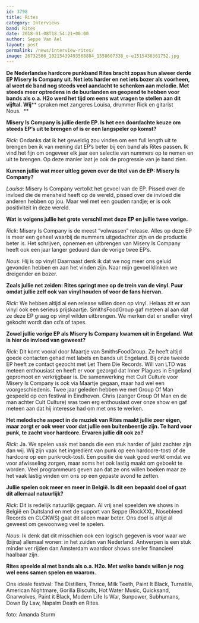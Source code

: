 ```yaml
---
id: 3798
title: Rites
category: Interviews
band: Rites
date: 2018-01-08T18:54:21+00:00
author: Seppe Van Ael
layout: post
permalink: /news/interview-rites/
image: 26732566_10215439493568884_1558607338_o-e1515436361752.jpg
---
```

**De Nederlandse hardcore punkband Rites bracht zopas hun alweer derde EP Misery Is Company uit. Net iets harder en net iets bozer als voorheen, al weet de band nog steeds veel aandacht te schenken aan melodie. Met steeds meer optredens in de buurlanden en geopend te hebben voor bands als o.a. H2o werd het tijd om eens wat vragen te stellen aan dit vijftal. Wij**** spraken met zangeres Louisa, drummer Rick en gitarist Nous.  **

**Misery Is Company is jullie derde EP. Is het een doordachte keuze om steeds EP’s uit te brengen of is er een langspeler op komst?** 

_Rick_: Ondanks dat ik het geweldig zou vinden om een full length uit te brengen ben ik van mening dat EP’s beter bij een band als Rites passen. Ik vind het fijn om ongeveer elk jaar een selectie van nummers op te nemen en uit te brengen. Op deze manier laat je ook de progressie van je band zien.

**Kunnen jullie wat meer uitleg geven over de titel van de EP: Misery Is Company?** 

_Louisa_: Misery Is Company vertolkt het gevoel van de EP. Pissed over de invloed die de mensheid heeft op de wereld, pissed over de invloed die anderen hebben op jou. Maar wel met een gouden randje; er is ook positiviteit in deze wereld.

**Wat is volgens jullie het grote verschil met deze EP en jullie twee vorige.** 

_Rick_: Misery Is Company is de meest “volwassen” release. Alles op deze EP is meer een geheel waarbij de nummers uitgedachter zijn en de productie beter is. Het schrijven, opnemen en uitbrengen van Misery Is Company heeft ook een jaar langer geduurd dan de vorige twee EP’s.

_Nous_: Hij is op vinyl! Daarnaast denk ik dat we nog meer ons geluid gevonden hebben en aan het vinden zijn. Naar mijn gevoel klinken we dreigender en bozer.

**Zoals jullie net zeiden: Rites springt mee op de trein van de vinyl. Puur omdat jullie zelf ook van vinyl houden of voor de fans hiervan.** 

_Rick_: We hebben altijd al een release willen doen op vinyl. Helaas zit er aan vinyl ook een serieus prijskaartje. SmithsFoodGroup gaf meteen al aan dat ze deze EP graag op vinyl wilden uitbrengen. We merken dat er sneller vinyl gekocht wordt dan cd’s of tapes.

**Zowel jullie vorige EP als Misery Is Company kwamen uit in Engeland. Wat is hier de invloed van geweest?** 

_Rick_: Dit komt vooral door Maartje van SmithsFoodGroup. Ze heeft altijd goede contacten gehad met labels en bands uit Engeland. Bij onze tweede EP heeft ze contact gezocht met Let Them Die Records. Will van LTD was meteen enthousiast en heeft er voor gezorgd dat Inner Plagues in Engeland gepromoot en verkrijgbaar is. De samenwerking met Cult Culture voor Misery Is Company is ook via Maartje gegaan, maar had wel een voorgeschiedenis. Twee jaar geleden hebben we met Group Of Man gespeeld op een festival in Eindhoven. Chris (zanger Group Of Man en de man achter Cult Culture) was toen erg enthousiast over onze show en gaf meteen aan dat hij interesse had om met ons te werken.

**Het melodische aspect in de muziek van Rites maakt jullie zeer eigen, maar zorgt er ook weer voor dat jullie een buitenbeentje zijn. Te hard voor punk, te zacht voor hardcore. Ervaren jullie dit ook zo?** 

_Rick_: Ja. We spelen vaak met bands die een stuk harder of juist zachter zijn dan wij. Wij zijn vaak het ingrediënt van punk op een hardcore-tosti of de hardcore op een punkrock-tosti. Een positie die vaak goed werkt omdat we voor afwisseling zorgen, maar soms het ook lastig maakt om geboekt te worden. Veel programmeurs geven aan dat ze ons willen boeken maar ze het vaak lastig vinden om ons op een gepaste avond te zetten.

**Jullie spelen ook meer en meer in België. Is dit een bepaald doel of gaat dit allemaal natuurlijk?** 

_Rick_: Dit is redelijk natuurlijk gegaan. Al vrij snel speelden we shows in België en Duitsland en met de support van Seppe (RockXXL, Nosebleed Records en CLCKWS) gaat dit alleen maar beter. Ons doel is altijd al geweest om gewoonweg veel te spelen.

_Nous_: Ik denk dat dit misschien ook een logisch gegeven is voor waar we (bijna) allemaal wonen: in het zuiden van Nederland. Antwerpen is een stuk minder ver rijden dan Amsterdam waardoor shows sneller financieel haalbaar zijn.

**Rites speelde al met bands als o.a. H2o. Met welke bands willen je nog wel eens samen spelen en waarom.** 

Ons ideale festival: The Distillers, Thrice, Milk Teeth, Paint It Black, Turnstile, American Nightmare, Gorilla Biscuits, Hot Water Music, Quicksand, Gnarwolves, Paint it Black, Modern Life Is War, Sunpower, Subhumans, Down By Law, Napalm Death en Rites.



foto: Amanda Sturm